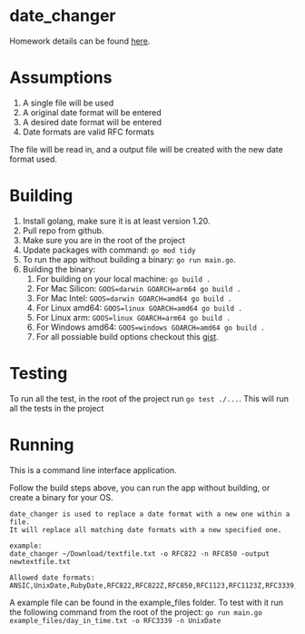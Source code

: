 # date_changer

Homework details can be found [here](homework.md).

# Assumptions
1. A single file will be used
1. A original date format will be entered
1. A desired date format will be entered
1. Date formats are valid RFC formats

The file will be read in, and a output file will be created with the new date format used.


# Building
1. Install golang, make sure it is at least version 1.20. 
1. Pull repo from github.
1. Make sure you are in the root of the project
1. Update packages with command: `go mod tidy`
1. To run the app without building a binary: `go run main.go`. 
1. Building the binary:
    1. For building on your local machine: `go build .`
    1. For Mac Silicon: `GOOS=darwin GOARCH=arm64 go build .` 
    1. For Mac Intel: `GOOS=darwin GOARCH=amd64 go build .`
    1. For Linux amd64: `GOOS=linux GOARCH=amd64 go build .`
    1. For Linux arm: `GOOS=linux GOARCH=arm64 go build .`
    1. For Windows amd64: `GOOS=windows GOARCH=amd64 go build .`
    1. For all possiable build options checkout this [gist](https://gist.github.com/asukakenji/f15ba7e588ac42795f421b48b8aede63).


# Testing
To run all the test, in the root of the project run `go test ./...`. This will run all the tests in the project

# Running
This is a command line interface application. 

Follow the build steps above, you can run the app without building, or create a binary for your OS.

```
date_changer is used to replace a date format with a new one within a file.
It will replace all matching date formats with a new specified one.

example:
date_changer ~/Download/textfile.txt -o RFC822 -n RFC850 -output newtextfile.txt

Allowed date formats: ANSIC,UnixDate,RubyDate,RFC822,RFC822Z,RFC850,RFC1123,RFC1123Z,RFC3339,RFC3339Nano,DateTime
```

A example file can be found in the example_files folder. To test with it run the following command from the root of the project: `go run main.go example_files/day_in_time.txt -o RFC3339 -n UnixDate`
